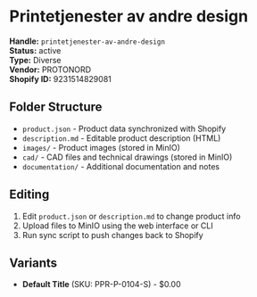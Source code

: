 # Printetjenester av andre design

**Handle:** `printetjenester-av-andre-design`  
**Status:** active  
**Type:** Diverse  
**Vendor:** PROTONORD  
**Shopify ID:** 9231514829081  

## Folder Structure

- `product.json` - Product data synchronized with Shopify
- `description.md` - Editable product description (HTML)
- `images/` - Product images (stored in MinIO)
- `cad/` - CAD files and technical drawings (stored in MinIO)
- `documentation/` - Additional documentation and notes

## Editing

1. Edit `product.json` or `description.md` to change product info
2. Upload files to MinIO using the web interface or CLI
3. Run sync script to push changes back to Shopify

## Variants

- **Default Title** (SKU: PPR-P-0104-S) - $0.00
